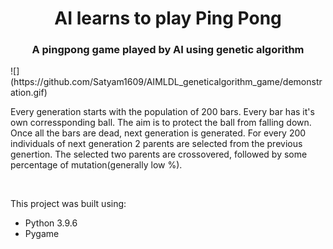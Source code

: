 <h1 align='center'> AI learns to play Ping Pong </h1>
<h3 align='center'> A pingpong game played by AI using genetic algorithm</h3>
![](https://github.com/Satyam1609/AIMLDL_geneticalgorithm_game/demonstration.gif)

Every generation starts with the population of 200 bars. Every bar has it's own corressponding ball. The aim is to protect the ball from falling down. Once all the bars are dead, next generation is generated. For every 200 individuals of next generation 2 parents are selected from the previous genertion. The selected two parents are crossovered, followed by some percentage of mutation(generally low %).
<br>

<br>

This project was built using:
- Python 3.9.6
- Pygame

